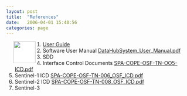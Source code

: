 ```yaml
---
layout: post
title:  "References"
date:   2006-04-01 15:40:56
categories: page
---
```


<p style="font-size: 5px;"><img style="background-color: white;     height: 60px;" src="http://127.0.0.1:4000/DataHubSystem/images/doclogo.jpeg"align="left"hspace="20"</p>

1. <a href="https://scihub.copernicus.eu/userguide/">User Guide </a>    
2. Software User Manual [DataHubSystem_User_Manual.pdf](https://github.com/SercoSpa/DHuS_OSF/files125024/DataHubSystem_User_Manual.pdf)
3. SDD 
4. Interface Control Documents [SPA-COPE-OSF-TN-OO5-ICD.pdf](https://github.com/SercoSPA/DHuS_OSF/files/124448/SPA-COPE-OSF-TN-005-ICD.pdf)     
4. Sentinel-1 ICD [SPA-COPE-OSF-TN-006_OSF_ICD.pdf](https://github.com/SercoSPA/DHuS_OSF/files/124446/SPA-COPE-OSF-TN-006_OSF_ICD.pdf)          
5. Sentinel-2 ICD [SPA-COPE-OSF-TN-008_OSF_ICD.pdf](HTTPS://github.com/SercoSPA/DHuS_OSF/files/124647/SPA-COPE-OSF-TN-008_OSF_ICD.pdf)       
6. Sentinel-3    
    
 



